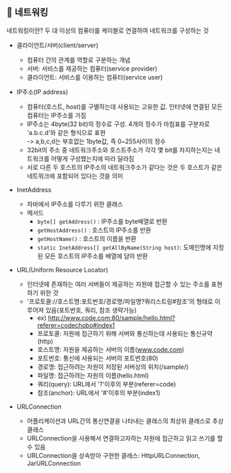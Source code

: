 ## 📡 네트워킹
네트워킹이란? 두 대 이상의 컴퓨터를 케이블로 연결하여 네트워크를 구성하는 것   
   
* 클라이언트/서버(client/server)
  * 컴퓨터 간의 관계를 역할로 구분하는 개념
  * 서버: 서비스를 제공하는 컴퓨터(service provider)
  * 클라이언트: 서비스를 이용하는 컴퓨터(service user)
 
* IP주소(IP address)
  * 컴퓨터(호스트, host)를 구별하는데 사용되는 고유한 값. 인터넷에 연결된 모든 컴퓨터는 IP주소를 가짐
  * IP주소는 4byte(32 bit)의 정수로 구성. 4개의 정수가 마침표를 구분자로 'a.b.c.d'와 같은 형식으로 표현   
    -> a,b,c,d는 부호없는 1byte값, 즉 0~255사이의 정수
  * 32bit의 주소 중 네트워크주소와 호스트주소가 각각 몇 bit를 차지하는지는 네트워크를 어떻게 구성했는지에 따라 달라짐
  * 서로 다른 두 호스트의 IP주소의 네트워크주소가 같다는 것은 두 호스트가 같은 네트워크에 포함되어 있다는 것을 의미
 
* InetAddress
  * 자바에서 IP주소를 다루기 위한 클래스
  * 메서드
    * ``` byte[] getAddress() ``` : IP주소를 byte배열로 반환
    * ``` getHostAddress() ``` : 호스트의 IP주소를 반환
    * ``` getHostName() ``` : 호스트의 이름을 반환
    * ``` static InetAddress[] getAllByName(String host) ```: 도메인명에 지정된 모든 호스트의 IP주소를 배열에 담아 반환
      
* URL(Uniform Resource Locator)
  * 인터넷에 존재하는 여러 서버들이 제공하는 자원에 접근할 수 있는 주소를 표현하기 위한 것
  * '프로토콜://호스트명:포트번호/경로명/파일명?쿼리스트링#참조'의 형태로 이루어져 있음(포트번호, 쿼리, 참조 생략가능)
    * ex) http://www.code.com:80/sample/hello.html?referer=codechobo#index1
    * 프로토콜: 자원에 접근하기 위해 서버와 통신하는데 사용되는 통신규약(http)
    * 호스트명: 자원을 제공하는 서버의 이름(www.code.com)
    * 포트번호: 통신에 사용되는 서버의 포트번호(80)
    * 경로명: 접근하려는 자원이 저장된 서버상의 위치(/sample/)
    * 파일명: 접근하려는 자원의 이름(hello.html)
    * 쿼리(query): URL에서 '?'이후의 부분(referer=code)
    * 참조(anchor): URL에서 '#'이후의 부분(index1)
      
* URLConnection
  * 어플리케이션과 URL간의 통신연결을 나타내는 클래스의 최상위 클래스로 추상클래스
  * URLConnection을 사용해서 연결하고자하는 자원에 접근하고 읽고 쓰기를 할 수 있음
  * URLConnection을 상속받아 구현한 클래스: HttpURLConnection, JarURLConnection 
